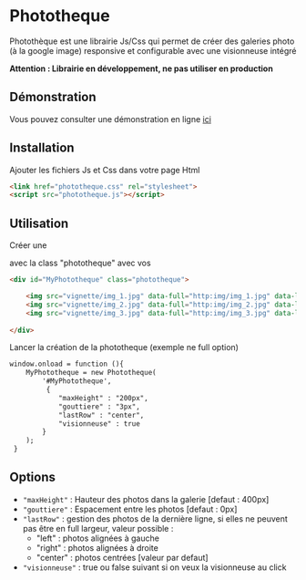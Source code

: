 # Phototheque

Photothèque est une librairie Js/Css qui permet de créer des galeries photo (à la google image) responsive et configurable avec une visionneuse intégré

**Attention : Librairie en développement, ne pas utiliser en production**

## Démonstration

Vous pouvez consulter une démonstration en ligne [ici](http://www.lucien-chastan.fr/phototheque/index.html)

## Installation

Ajouter les fichiers Js et Css dans votre page Html

```html
<link href="phototheque.css" rel="stylesheet">
<script src="phototheque.js"></script>
```

## Utilisation

Créer une <div> avec la class "phototheque" avec vos <img>

```html
<div id="MyPhototheque" class="phototheque">

	<img src="vignette/img_1.jpg" data-full="http:img/img_1.jpg" data-legende="image 1" alt="">
	<img src="vignette/img_2.jpg" data-full="http:img/img_2.jpg" data-legende="image 2" alt="">
	<img src="vignette/img_3.jpg" data-full="http:img/img_3.jpg" data-legende="image 3" alt="">
	
</div>
```

Lancer la création de la phototheque (exemple ne full option)

```html
window.onload = function (){
	MyPhototheque = new Phototheque(
		'#MyPhototheque',
         {
         	"maxHeight" : "200px",
         	"gouttiere" : "3px",
         	"lastRow" : "center",
         	"visionneuse" : true
     	}
 	);
 }
```

## Options

- `"maxHeight"` : Hauteur des photos dans la galerie [defaut : 400px]
- `"gouttiere"` : Espacement entre les photos [defaut : 0px]
- `"lastRow"` : gestion des photos de la dernière ligne, si elles ne peuvent pas être en full largeur, valeur possible :
	+ "left" : photos alignées à gauche
	+ "right" : photos alignées à droite
	+ "center" : photos centrées [valeur par defaut]
- `"visionneuse"` : true ou false suivant si on veux la visionneuse au click